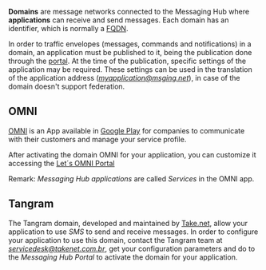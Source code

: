**Domains** are message networks connected to the Messaging Hub where **applications** can receive and send messages. Each domain has an identifier, which is normally a [FQDN](https://pt.wikipedia.org/wiki/FQDN).

In order to traffic envelopes (messages, commands and notifications) in a domain, an application must be published to it, being the publication done through the [portal](http://messaginghub.io). At the time of the publication, specific settings of the application may be required. These settings can be used in the translation of the application address (*myapplication@msging.net*), in case of the domain doesn't support federation.

## OMNI

[OMNI](http://letsomni.com.br/business/) is an App available in [Google Play](https://play.google.com/store/apps/details?id=net.take.omni) for companies to communicate with their customers and manage your service profile.

After activating the domain OMNI for your application, you can customize it accessing the [Let´s OMNI Portal](http://letsomni.com.br/business)

Remark: *Messaging Hub applications* are called *Services* in the OMNI app.

## Tangram

The Tangram domain, developed and maintained by [Take.net](http://take.net), allow your application to use *SMS* to send and receive messages. In order to configure your application to use this domain, contact the Tangram team at *servicedesk@takenet.com.br*, get your configuration parameters and do to the *Messaging Hub Portal* to activate the domain for your application.
